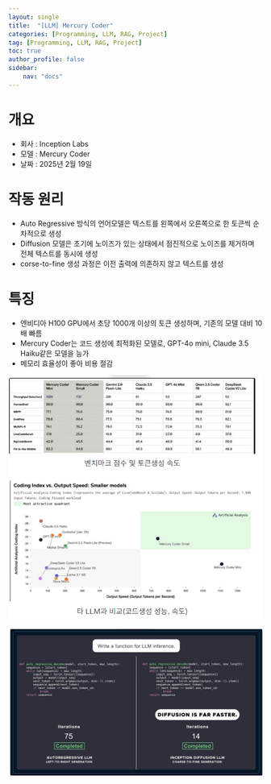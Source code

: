 ```yaml
---
layout: single
title:  "[LLM] Mercury Coder"
categories: [Programming, LLM, RAG, Project]
tag: [Programming, LLM, RAG, Project]
toc: true
author_profile: false
sidebar:
    nav: "docs"
---
```


# 개요

- 회사 : Inception Labs
- 모델 : Mercury Coder
- 날짜 : 2025년 2월 19일

# 작동 원리

- Auto Regressive 방식의 언어모델은 텍스트를 왼쪽에서 오른쪽으로 한 토큰씩 순차적으로 생성
- Diffusion 모델은 초기에 노이즈가 있는 상태에서 점진적으로 노이즈를 제거하며 전체 텍스트를 동시에 생성
- corse-to-fine 생성 과정은 이전 출력에 의존하지 않고 텍스트를 생성

# 특징

- 엔비디아 H100 GPU에서 초당 1000개 이상의 토큰 생성하며, 기존의 모델 대비 10배 빠름
- Mercury Coder는 코드 생성에 최적화된 모델로, GPT-4o mini, Claude 3.5 Haiku같은 모델을 능가
- 메모리 효율성이 좋아 비용 절감

![image-20250726150935149](/images/2025-07-25-머큐리코더/image-20250726150935149.png)

![image-20250726150955525](/images/2025-07-25-머큐리코더/image-20250726150955525.png)